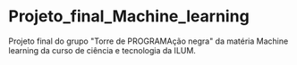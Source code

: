 # Projeto_final_Machine_learning
Projeto final do grupo "Torre de PROGRAMAção negra" da matéria Machine learning da curso de ciência e tecnologia da ILUM.
